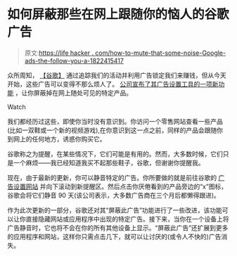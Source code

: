 # 如何屏蔽那些在网上跟随你的恼人的谷歌广告

> 原文:[https://life hacker . com/how-to-mute-that-some-noise-Google-ads-the-follow-you-a-1822415417](https://lifehacker.com/how-to-mute-those-annoying-google-ads-that-follow-you-a-1822415417)

众所周知， [【谷歌】](https://lifehacker.com/google-s-datally-app-is-here-to-curb-which-apps-eat-yo-1820914004) 通过追踪我们的活动并利用广告锁定我们来赚钱，但从今天开始，这些广告可以变得不那么烦人了。 [公司宣布了其广告设置工具的一项新功能](https://blog.google/topics/safety-security/greater-control-new-features-your-ads-settings/) ，让你屏蔽掉在网上随处可见的特定产品。

Watch

我们都经历过这些，即使你当时没有意识到。你访问一个零售网站查看一些产品(比如一双鞋或一个新的视频游戏),在你意识到这一点之前，同样的产品会跟随你到网上的任何地方，诱惑你购买它。

谷歌称之为提醒，在某些情况下，它们可能是有用的。然而，大多数时候，它们只是一个麻烦——我已经知道我买不起那些鞋子，谷歌，但谢谢你提醒我。

现在，由于最新的更新，你可以静音特定的广告。你所要做的就是前往谷歌的 [广告设置网站](https://adssettings.google.com/) 并向下滚动到新提醒区。然后点击你厌倦看到的产品旁边的“x”图标，谷歌会将它们静音 90 天(该公司表示，大多数广告商在三个月后都懒得跟进)。

作为此次更新的一部分，谷歌还对其“屏蔽此广告”功能进行了一些改进，该功能可以让你直接隐藏网站或应用程序中出现的特定广告。接下来，当你在一个设备上将广告静音时，它也将不会在你的所有其他设备上显示。“屏蔽此广告”还扩展到更多的应用程序和网站，这样你只需点击几下，就可以让讨厌的(或令人不快的)广告消失。